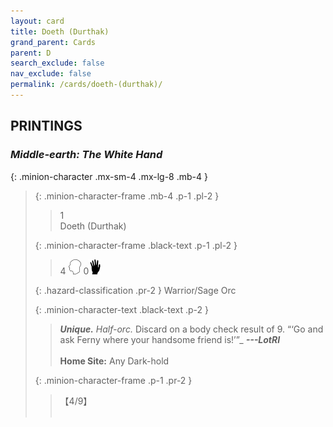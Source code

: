 ```yaml
---
layout: card
title: Doeth (Durthak)
grand_parent: Cards
parent: D
search_exclude: false
nav_exclude: false
permalink: /cards/doeth-(durthak)/
---
```


## PRINTINGS


### _Middle-earth: The White Hand_

{: .minion-character .mx-sm-4 .mx-lg-8 .mb-4 }
> {: .minion-character-frame .mb-4 .p-1 .pl-2 }
> > <div class="hazard-mp">1</div>
> > <div class="card-name">Doeth (Durthak)</div>
>
> {: .minion-character-frame .black-text .p-1 .pl-2 }
> > 4 ![](/assets/images/mind.svg) 0![](/assets/images/di.svg)
>
> {: .hazard-classification .pr-2 }
> Warrior/Sage Orc
>
> {: .minion-character-text .black-text .p-2 }
> > _**Unique.**_ _Half-orc._ Discard on a body check result of 9.   “‘Go and ask Ferny where your handsome friend is!’”_ ***---&NoBreak;LotRI***  <br><br>**Home Site:** Any Dark-hold 
>
> {: .minion-character-frame .p-1 .pr-2 }
> > <div class="card-shield">【4/9】</div>
> > <div class="card-corruption-white">&nbsp;</div>
